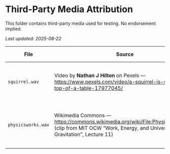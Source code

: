 # Third-Party Media Attribution

This folder contains third-party media used for testing. No endorsement implied.

_Last updated: 2025-08-22_

| File | Source | License | Author/Owner | Changes Made |
|---|---|---|---|---|
| `squirrel.wav` | Video by **Nathan J Hilton** on Pexels — https://www.pexels.com/video/a-squirrel-is-sitting-on-top-of-a-table-17977045/ | Pexels License — https://www.pexels.com/license/ | Nathan J Hilton | Converted from source video to WAV for testing. |
| `physicsworks.wav` | Wikimedia Commons — https://commons.wikimedia.org/wiki/File:Physicsworks.ogv (clip from MIT OCW “Work, Energy, and Universal Gravitation”, Lecture 11) | CC BY 3.0 — https://creativecommons.org/licenses/by/3.0/ | Walter Lewin | Extracted audio and transcoded to WAV for testing; trimmed for length. |
